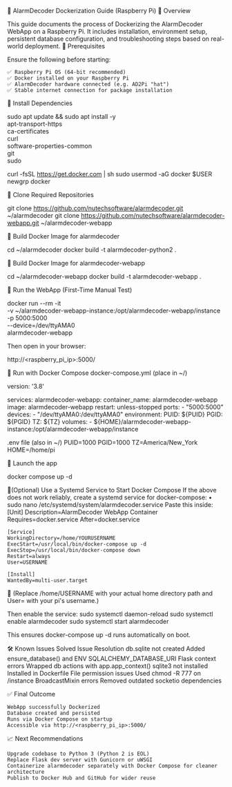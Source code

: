 🚀 AlarmDecoder Dockerization Guide (Raspberry Pi)
📘 Overview

This guide documents the process of Dockerizing the AlarmDecoder WebApp on a Raspberry Pi. It includes installation, environment setup, persistent database configuration, and troubleshooting steps based on real-world deployment.
📌 Prerequisites

Ensure the following before starting:

    ✅ Raspberry Pi OS (64-bit recommended)
    ✅ Docker installed on your Raspberry Pi
    ✅ AlarmDecoder hardware connected (e.g. AD2Pi "hat")
    ✅ Stable internet connection for package installation

🧰 Install Dependencies

sudo apt update && sudo apt install -y \
    apt-transport-https \
    ca-certificates \
    curl \
    software-properties-common \
    git \
    sudo

curl -fsSL https://get.docker.com | sh
sudo usermod -aG docker $USER
newgrp docker

📁 Clone Required Repositories

git clone https://github.com/nutechsoftware/alarmdecoder.git ~/alarmdecoder
git clone https://github.com/nutechsoftware/alarmdecoder-webapp.git ~/alarmdecoder-webapp

🐳 Build Docker Image for alarmdecoder

cd ~/alarmdecoder
docker build -t alarmdecoder-python2 .

🐳 Build Docker Image for alarmdecoder-webapp

cd ~/alarmdecoder-webapp
docker build -t alarmdecoder-webapp .

🧪 Run the WebApp (First-Time Manual Test)

docker run --rm -it \
  -v ~/alarmdecoder-webapp-instance:/opt/alarmdecoder-webapp/instance \
  -p 5000:5000 \
  --device=/dev/ttyAMA0 \
  alarmdecoder-webapp
  
 Then open in your browser:
 
 http://<raspberry_pi_ip>:5000/

🔁 Run with Docker Compose
docker-compose.yml (place in ~/)

version: '3.8'

services:
  alarmdecoder-webapp:
    container_name: alarmdecoder-webapp
    image: alarmdecoder-webapp
    restart: unless-stopped
    ports:
      - "5000:5000"
    devices:
      - "/dev/ttyAMA0:/dev/ttyAMA0"
    environment:
      PUID: ${PUID}
      PGID: ${PGID}
      TZ: ${TZ}
    volumes:
      - ${HOME}/alarmdecoder-webapp-instance:/opt/alarmdecoder-webapp/instance
	  
.env file (also in ~/)
PUID=1000
PGID=1000
TZ=America/New_York
HOME=/home/pi

🚀 Launch the app

docker compose up -d

🔁(Optional) Use a Systemd Service to Start Docker Compose
If the above does not work reliably, create a systemd service for docker-compose:
	• sudo nano /etc/systemd/system/alarmdecoder.service
Paste this inside:
	[Unit]
	Description=AlarmDecoder WebApp Container
	Requires=docker.service
	After=docker.service
	
	[Service]
	WorkingDirectory=/home/YOURUSERNAME
	ExecStart=/usr/local/bin/docker-compose up -d
	ExecStop=/usr/local/bin/docker-compose down
	Restart=always
	User=USERNAME
	
	[Install]
	WantedBy=multi-user.target
	
📌 (Replace /home/USERNAME with your actual home directory path and User= with your pi's username.)

Then enable the service:
	sudo systemctl daemon-reload
	sudo systemctl enable alarmdecoder
	sudo systemctl start alarmdecoder
	
This ensures docker-compose up -d runs automatically on boot.

🛠️ Known Issues Solved
Issue	Resolution
db.sqlite not created	Added ensure_database() and ENV SQLALCHEMY_DATABASE_URI
Flask context errors	Wrapped db actions with app.app_context()
sqlite3 not installed	Installed in Dockerfile
File permission issues	Used chmod -R 777 on /instance
BroadcastMixin errors	Removed outdated socketio dependencies

✅ Final Outcome

    WebApp successfully Dockerized
    Database created and persisted
    Runs via Docker Compose on startup
    Accessible via http://<raspberry_pi_ip>:5000/


📈 Next Recommendations

    Upgrade codebase to Python 3 (Python 2 is EOL)
    Replace Flask dev server with Gunicorn or uWSGI
    Containerize alarmdecoder separately with Docker Compose for cleaner architecture
    Publish to Docker Hub and GitHub for wider reuse


